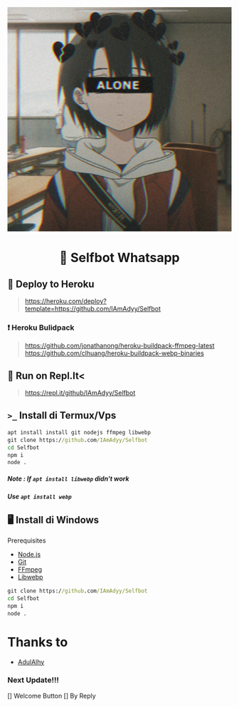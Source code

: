 
![kyaa-onichan](./pic/3775515.jpg)
<h1 align="center">🌹 Selfbot Whatsapp</h1>

## 🔖 Deploy to Heroku
> https://heroku.com/deploy?template=https://github.com/IAmAdyy/Selfbot

### ❗ Heroku Bulidpack
> https://github.com/jonathanong/heroku-buildpack-ffmpeg-latest
> https://github.com/clhuang/heroku-buildpack-webp-binaries

## 🌹 Run on Repl.It<
> https://repl.it/github/IAmAdyy/Selfbot

## `>_` Install di Termux/Vps
```cmd
apt install install git nodejs ffmpeg libwebp
git clone https://github.com/IAmAdyy/Selfbot
cd Selfbot
npm i
node .
```
##### Note : If `apt install libwebp` didn't work
##### Use `apt install webp`


## 🖥️ Install di Windows
 Prerequisites
* [Node.js](https://nodejs.org/en/)
* [Git](https://git-scm.com/downloads)
* [FFmpeg](https://github.com/BtbN/FFmpeg-Builds/releases/download/autobuild-2020-12-08-13-03/ffmpeg-n4.3.1-26-gca55240b8c-win64-gpl-4.3.zip)
* [Libwebp](https://developers.google.com/speed/webp/download)
```cmd
git clone https://github.com/IAmAdyy/Selfbot
cd Selfbot
npm i
node .
```

# Thanks to
- [AdulAlhy](github.com/adulalhy)

### Next Update!!!
[] Welcome Button
[] By Reply
